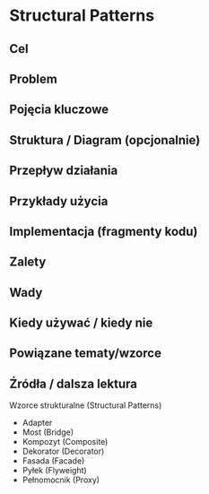 # Structural Patterns

## Cel

## Problem

## Pojęcia kluczowe

## Struktura / Diagram (opcjonalnie)

## Przepływ działania

## Przykłady użycia

## Implementacja (fragmenty kodu)

## Zalety

## Wady

## Kiedy używać / kiedy nie

## Powiązane tematy/wzorce

## Źródła / dalsza lektura


Wzorce strukturalne (Structural Patterns)
   - Adapter
   - Most (Bridge)
   - Kompozyt (Composite)
   - Dekorator (Decorator)
   - Fasada (Facade)
   - Pyłek (Flyweight)
   - Pełnomocnik (Proxy)
